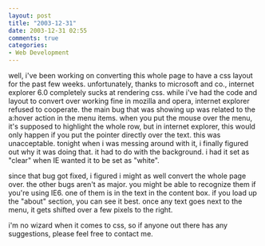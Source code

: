 ```yaml
---
layout: post
title: "2003-12-31"
date: 2003-12-31 02:55
comments: true
categories: 
- Web Development
---
```

well, i've been working on converting this whole page to have a css layout for the past few weeks.  unfortunately, thanks to microsoft and co., internet explorer 6.0 completely sucks at rendering css.  while i've had the code and layout to convert over working fine in mozilla and opera, internet explorer refused to cooperate.  the main bug that was showing up was related to the a:hover action in the menu items.  when you put the mouse over the menu, it's supposed to highlight the whole row, but in internet explorer, this would only happen if you put the pointer directly over the text.  this was unacceptable.  tonight when i was messing around with it, i finally figured out why it was doing that.  it had to do with the background.  i had it set as "clear" when IE wanted it to be set as "white".

since that bug got fixed, i figured i might as well convert the whole page over.  the other bugs aren't as major.  you might be able to recognize them if you're using IE6.  one of them is in the text in the content box.  if you load up the "about" section, you can see it best.  once any text goes next to the menu, it gets shifted over a few pixels to the right.

i'm no wizard when it comes to css, so if anyone out there has any suggestions, please feel free to contact me.
